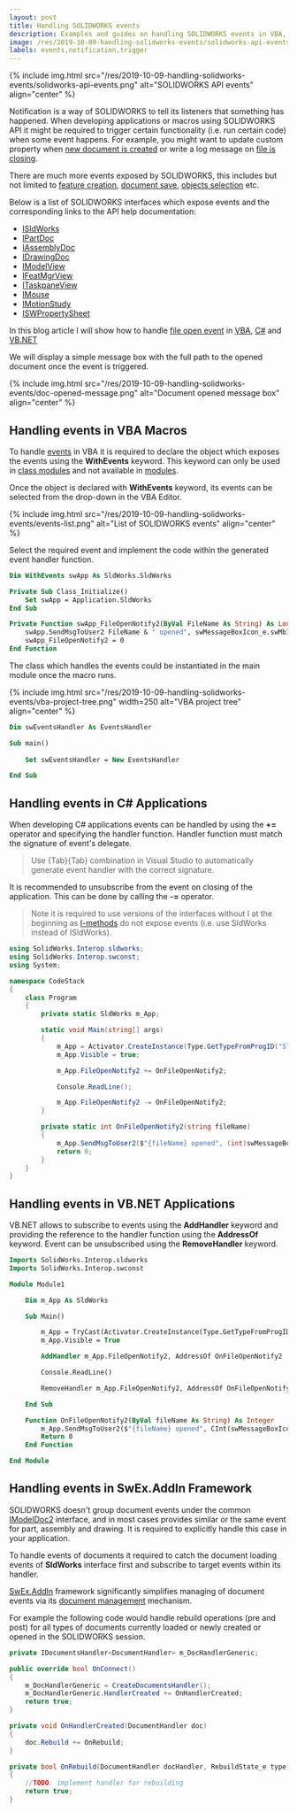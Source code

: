 ```yaml
---
layout: post
title: Handling SOLIDWORKS events
description: Examples and guides on handling SOLIDWORKS events in VBA, C# and VB.NET using SOLIDWORKS API. Such notifications include, but not limited to file opening, selection, features creation, rebuild, etc.
image: /res/2019-10-09-handling-solidworks-events/solidworks-api-events.png
labels: events,notification,trigger
---
```

{% include img.html src="/res/2019-10-09-handling-solidworks-events/solidworks-api-events.png" alt="SOLIDWORKS API events" align="center" %}

Notification is a way of SOLIDWORKS to tell its listeners that something has happened. When developing applications or macros using SOLIDWORKS API it might be required to trigger certain functionality (i.e. run certain code) when some event happens. For example, you might want to update custom property when [new document is created](https://www.codestack.net/solidworks-api/application/documents/handle-new-document/) or write a log message on [file is closing](https://www.codestack.net/solidworks-api/document/file-close-event/).

There are much more events exposed by SOLIDWORKS, this includes but not limited to [feature creation](https://www.codestack.net/solidworks-api/document/features-manager/catch-new-feature-creation-event/), [document save](https://www.codestack.net/solidworks-api/application/documents/handle-document-save/), [objects selection](https://www.codestack.net/solidworks-api/document/selection/wait-for-selection#handling-the-selection-event) etc.

Below is a list of SOLIDWORKS interfaces which expose events and the corresponding links to the API help documentation:

* [ISldWorks](http://help.solidworks.com/SearchEx.aspx?q=DSldWorksEvents_&version=2019&lang=english&prod=api)
* [IPartDoc](http://help.solidworks.com/SearchEx.aspx?q=DPartDocEvents_&version=2019&lang=english&prod=api)
* [IAssemblyDoc](http://help.solidworks.com/SearchEx.aspx?q=DAssemblyDocEvents_&version=2019&lang=english&prod=api)
* [IDrawingDoc](http://help.solidworks.com/SearchEx.aspx?q=DDrawingDocEvents_&version=2019&lang=english&prod=api)
* [IModelView](http://help.solidworks.com/SearchEx.aspx?q=DModelViewEvents_&version=2019&lang=english&prod=api)
* [IFeatMgrView](http://help.solidworks.com/SearchEx.aspx?q=DFeatMgrViewEvents_&version=2019&lang=english&prod=api)
* [ITaskpaneView](http://help.solidworks.com/SearchEx.aspx?q=DTaskpaneViewEvents_&version=2019&lang=english&prod=api)
* [IMouse](http://help.solidworks.com/SearchEx.aspx?q=DMouseEvents_&version=2019&lang=english&prod=api)
* [IMotionStudy](http://help.solidworks.com/SearchEx.aspx?q=DMotionStudyEvents_&version=2019&lang=english&prod=api)
* [ISWPropertySheet](http://help.solidworks.com/SearchEx.aspx?q=DSWPropertySheetEvents_&version=2019&lang=english&prod=api)

In this blog article I will show how to handle [file open event](http://help.solidworks.com/2019/english/api/sldworksapi/solidworks.interop.sldworks~solidworks.interop.sldworks.dsldworksevents_fileopennotify2eventhandler.html) in [VBA](#handling-events-in-vba-macros), [C#](#handling-events-in-c-applications) and [VB.NET](#handling-events-in-vbnet-applications)

We will display a simple message box with the full path to the opened document once the event is triggered.

{% include img.html src="/res/2019-10-09-handling-solidworks-events/doc-opened-message.png" alt="Document opened message box" align="center" %}

## Handling events in VBA Macros

To handle [events](https://www.codestack.net/visual-basic/events/) in VBA it is required to declare the object which exposes the events using the **WithEvents** keyword. This keyword can only be used in [class modules](https://www.codestack.net/visual-basic/classes/) and not available in [modules](https://www.codestack.net/visual-basic/modules/).

Once the object is declared with **WithEvents** keyword, its events can be selected from the drop-down in the VBA Editor.

{% include img.html src="/res/2019-10-09-handling-solidworks-events/events-list.png" alt="List of SOLIDWORKS events" align="center" %}

Select the required event and implement the code within the generated event handler function.

~~~vb
Dim WithEvents swApp As SldWorks.SldWorks

Private Sub Class_Initialize()
    Set swApp = Application.SldWorks
End Sub

Private Function swApp_FileOpenNotify2(ByVal FileName As String) As Long
    swApp.SendMsgToUser2 FileName & " opened", swMessageBoxIcon_e.swMbInformation, swMessageBoxBtn_e.swMbOk
    swApp_FileOpenNotify2 = 0
End Function
~~~

The class which handles the events could be instantiated in the main module once the macro runs.

{% include img.html src="/res/2019-10-09-handling-solidworks-events/vba-project-tree.png" width=250 alt="VBA project tree" align="center" %}

~~~vb
Dim swEventsHandler As EventsHandler

Sub main()
    
    Set swEventsHandler = New EventsHandler

End Sub
~~~

## Handling events in C# Applications

When developing C# applications events can be handled by using the **+=** operator and specifying the handler function. Handler function must match the signature of event's delegate.

> Use {Tab}{Tab} combination in Visual Studio to automatically generate event handler with the correct signature.

It is recommended to unsubscribe from the event on closing of the application. This can be done by calling the **-=** operator.

> Note it is required to use versions of the interfaces without I at the beginning as [I-methods](https://www.codestack.net/solidworks-api/getting-started/api-object-model/i-api-versions/) do not expose events (i.e. use SldWorks instead of ISldWorks).

~~~cs
using SolidWorks.Interop.sldworks;
using SolidWorks.Interop.swconst;
using System;

namespace CodeStack
{
    class Program
    {
        private static SldWorks m_App;

        static void Main(string[] args)
        {
            m_App = Activator.CreateInstance(Type.GetTypeFromProgID("SldWorks.Application")) as SldWorks;
            m_App.Visible = true;

            m_App.FileOpenNotify2 += OnFileOpenNotify2;

            Console.ReadLine();

            m_App.FileOpenNotify2 -= OnFileOpenNotify2;
        }

        private static int OnFileOpenNotify2(string fileName)
        {
            m_App.SendMsgToUser2($"{fileName} opened", (int)swMessageBoxIcon_e.swMbInformation, (int)swMessageBoxBtn_e.swMbOk);
            return 0;
        }
    }
}
~~~

## Handling events in VB.NET Applications

VB.NET allows to subscribe to events using the **AddHandler** keyword and providing the reference to the handler function using the **AddressOf** keyword. Event can be unsubscribed using the **RemoveHandler** keyword. 

~~~vb
Imports SolidWorks.Interop.sldworks
Imports SolidWorks.Interop.swconst

Module Module1

    Dim m_App As SldWorks

    Sub Main()

        m_App = TryCast(Activator.CreateInstance(Type.GetTypeFromProgID("SldWorks.Application")), SldWorks)
        m_App.Visible = True

        AddHandler m_App.FileOpenNotify2, AddressOf OnFileOpenNotify2

        Console.ReadLine()

        RemoveHandler m_App.FileOpenNotify2, AddressOf OnFileOpenNotify2

    End Sub

    Function OnFileOpenNotify2(ByVal fileName As String) As Integer
        m_App.SendMsgToUser2($"{fileName} opened", CInt(swMessageBoxIcon_e.swMbInformation), CInt(swMessageBoxBtn_e.swMbOk))
        Return 0
    End Function

End Module
~~~

## Handling events in SwEx.AddIn Framework

SOLIDWORKS doesn't group document events under the common [IModelDoc2](https://help.solidworks.com/2012/English/api/sldworksapi/SolidWorks.Interop.sldworks~SolidWorks.Interop.sldworks.IModelDoc2.html) interface, and in most cases provides similar or the same event for part, assembly and drawing. It is required to explicitly handle this case in your application.

To handle events of documents it required to catch the document loading events of **SldWorks** interface first and subscribe to target events within its handler.

[SwEx.AddIn](https://www.codestack.net/labs/solidworks/swex/add-in/) framework significantly simplifies managing of document events via its [document management](https://www.codestack.net/labs/solidworks/swex/add-in/documents-management/events/) mechanism.

For example the following code would handle rebuild operations (pre and post) for all types of documents currently loaded or newly created or opened in the SOLIDWORKS session.

~~~cs
private IDocumentsHandler<DocumentHandler> m_DocHandlerGeneric;

public override bool OnConnect()
{
	m_DocHandlerGeneric = CreateDocumentsHandler();
	m_DocHandlerGeneric.HandlerCreated += OnHandlerCreated;
	return true;
}

private void OnHandlerCreated(DocumentHandler doc)
{
	doc.Rebuild += OnRebuild;
}

private bool OnRebuild(DocumentHandler docHandler, RebuildState_e type)
{
    //TODO: implement handler for rebuilding
    return true;
}
~~~